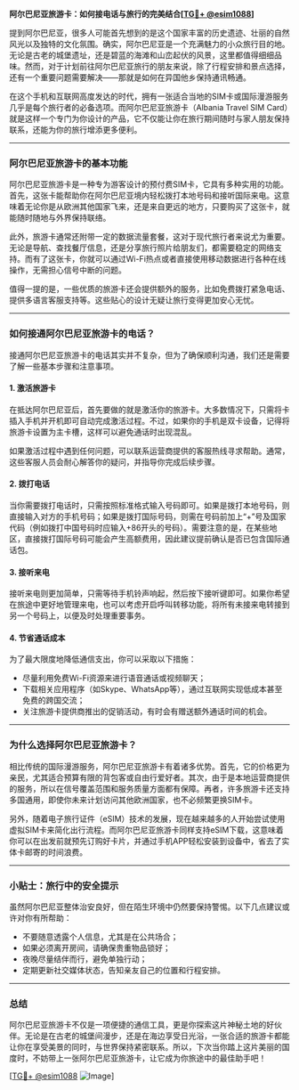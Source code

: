 **阿尔巴尼亚旅游卡：如何接电话与旅行的完美结合[[TG💪+ @esim1088](https://t.me/s/esim1088)]**

提到阿尔巴尼亚，很多人可能首先想到的是这个国家丰富的历史遗迹、壮丽的自然风光以及独特的文化氛围。确实，阿尔巴尼亚是一个充满魅力的小众旅行目的地。无论是古老的城堡遗址，还是碧蓝的海滩和山峦起伏的风景，这里都值得细细品味。然而，对于计划前往阿尔巴尼亚旅行的朋友来说，除了行程安排和景点选择，还有一个重要问题需要解决——那就是如何在异国他乡保持通讯畅通。

在这个手机和互联网高度发达的时代，拥有一张适合当地的SIM卡或国际漫游服务几乎是每个旅行者的必备选项。而阿尔巴尼亚旅游卡（Albania Travel SIM Card）就是这样一个专门为你设计的产品，它不仅能让你在旅行期间随时与家人朋友保持联系，还能为你的旅行增添更多便利。

---

### 阿尔巴尼亚旅游卡的基本功能

阿尔巴尼亚旅游卡是一种专为游客设计的预付费SIM卡，它具有多种实用的功能。首先，这张卡能帮助你在阿尔巴尼亚境内轻松拨打本地号码和接听国际来电。这意味着无论你是从欧洲其他国家飞来，还是来自更远的地方，只要购买了这张卡，就能随时随地与外界保持联络。

此外，旅游卡通常还附带一定的数据流量套餐，这对于现代旅行者来说尤为重要。无论是导航、查找餐厅信息，还是分享旅行照片给朋友们，都需要稳定的网络支持。而有了这张卡，你就可以通过Wi-Fi热点或者直接使用移动数据进行各种在线操作，无需担心信号中断的问题。

值得一提的是，一些优质的旅游卡还会提供额外的服务，比如免费拨打紧急电话、提供多语言客服支持等。这些贴心的设计无疑让旅行变得更加安心无忧。

---

### 如何接通阿尔巴尼亚旅游卡的电话？

接通阿尔巴尼亚旅游卡的电话其实并不复杂，但为了确保顺利沟通，我们还是需要了解一些基本步骤和注意事项。

#### 1. **激活旅游卡**
在抵达阿尔巴尼亚后，首先要做的就是激活你的旅游卡。大多数情况下，只需将卡插入手机并开机即可自动完成激活过程。不过，如果你的手机是双卡设备，记得将旅游卡设置为主卡槽，这样可以避免通话时出现混乱。

如果激活过程中遇到任何问题，可以联系运营商提供的客服热线寻求帮助。通常，这些客服人员会耐心解答你的疑问，并指导你完成后续步骤。

#### 2. **拨打电话**
当你需要拨打电话时，只需按照标准格式输入号码即可。如果是拨打本地号码，则直接输入对方的手机号码；如果是拨打国际号码，则需在号码前加上“+”号及国家代码（例如拨打中国号码时应输入+86开头的号码）。需要注意的是，在某些地区，直接拨打国际号码可能会产生高额费用，因此建议提前确认是否已包含国际通话包。

#### 3. **接听来电**
接听来电则更加简单，只需等待手机铃声响起，然后按下接听键即可。如果你希望在旅途中更好地管理来电，也可以考虑开启呼叫转移功能，将所有未接来电转接到另一个号码上，以便及时处理重要事务。

#### 4. **节省通话成本**
为了最大限度地降低通信支出，你可以采取以下措施：
- 尽量利用免费Wi-Fi资源来进行语音通话或视频聊天；
- 下载相关应用程序（如Skype、WhatsApp等），通过互联网实现低成本甚至免费的跨国交流；
- 关注旅游卡提供商推出的促销活动，有时会有赠送额外通话时间的机会。

---

### 为什么选择阿尔巴尼亚旅游卡？

相比传统的国际漫游服务，阿尔巴尼亚旅游卡有着诸多优势。首先，它的价格更为亲民，尤其适合预算有限的背包客或自由行爱好者。其次，由于是本地运营商提供的服务，所以在信号覆盖范围和服务质量方面都有保障。再者，许多旅游卡还支持多国通用，即使你未来计划访问其他欧洲国家，也不必频繁更换SIM卡。

另外，随着电子旅行证件（eSIM）技术的发展，现在越来越多的人开始尝试使用虚拟SIM卡来简化出行流程。而阿尔巴尼亚旅游卡同样支持eSIM下载，这意味着你可以在出发前就预先订购好卡片，并通过手机APP轻松安装到设备中，省去了实体卡邮寄的时间浪费。

---

### 小贴士：旅行中的安全提示

虽然阿尔巴尼亚整体治安良好，但在陌生环境中仍然要保持警惕。以下几点建议或许对你有所帮助：
- 不要随意透露个人信息，尤其是在公共场合；
- 如果必须离开房间，请确保贵重物品锁好；
- 夜晚尽量结伴而行，避免单独行动；
- 定期更新社交媒体状态，告知亲友自己的位置和行程安排。

---

### 总结

阿尔巴尼亚旅游卡不仅是一项便捷的通信工具，更是你探索这片神秘土地的好伙伴。无论是在古老的城堡间漫步，还是在海边享受日光浴，一张合适的旅游卡都能让你在享受美景的同时，与世界保持紧密联系。所以，下次当你踏上这片美丽的国度时，不妨带上一张阿尔巴尼亚旅游卡，让它成为你旅途中的最佳助手吧！

[[TG💪+ @esim1088](https://t.me/s/esim1088) ![Image](https://i.postimg.cc/4NQfJmqS/Snipaste-2025-05-13-00-14-12.png)]